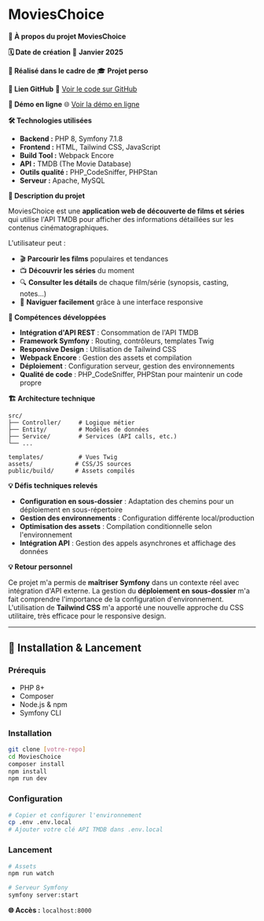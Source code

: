 # MoviesChoice

**📌 À propos du projet MoviesChoice**

**🗓️ Date de création**
📅 **Janvier 2025**

**🏫 Réalisé dans le cadre de**
🎓 **Projet perso**

**🔗 Lien GitHub**
📂 [Voir le code sur GitHub](https://github.com/GuillaumeReb/MoviesChoice)

**🚀 Démo en ligne**
🌐 [Voir la démo en ligne](https://guillaume-rebourgeon.fr/movie/public/)

**🛠️ Technologies utilisées**

- **Backend :** PHP 8, Symfony 7.1.8
- **Frontend :** HTML, Tailwind CSS, JavaScript
- **Build Tool :** Webpack Encore
- **API :** TMDB (The Movie Database)
- **Outils qualité :** PHP_CodeSniffer, PHPStan
- **Serveur :** Apache, MySQL

**📖 Description du projet**

MoviesChoice est une **application web de découverte de films et séries** qui utilise l'API TMDB pour afficher des informations détaillées sur les contenus cinématographiques.

L'utilisateur peut :

- 🎬 **Parcourir les films** populaires et tendances
- 📺 **Découvrir les séries** du moment
- 🔍 **Consulter les détails** de chaque film/série (synopsis, casting, notes...)
- 📱 **Naviguer facilement** grâce à une interface responsive

**🎯 Compétences développées**

- **Intégration d'API REST** : Consommation de l'API TMDB
- **Framework Symfony** : Routing, contrôleurs, templates Twig
- **Responsive Design** : Utilisation de Tailwind CSS
- **Webpack Encore** : Gestion des assets et compilation
- **Déploiement** : Configuration serveur, gestion des environnements
- **Qualité de code** : PHP_CodeSniffer, PHPStan pour maintenir un code propre

**🏗️ Architecture technique**

```
src/
├── Controller/     # Logique métier
├── Entity/         # Modèles de données
├── Service/        # Services (API calls, etc.)
└── ...

templates/          # Vues Twig
assets/            # CSS/JS sources
public/build/      # Assets compilés
```

**💡 Défis techniques relevés**

- **Configuration en sous-dossier** : Adaptation des chemins pour un déploiement en sous-répertoire
- **Gestion des environnements** : Configuration différente local/production
- **Optimisation des assets** : Compilation conditionnelle selon l'environnement
- **Intégration API** : Gestion des appels asynchrones et affichage des données

**💡 Retour personnel**

Ce projet m'a permis de **maîtriser Symfony** dans un contexte réel avec intégration d'API externe. La gestion du **déploiement en sous-dossier** m'a fait comprendre l'importance de la configuration d'environnement. L'utilisation de **Tailwind CSS** m'a apporté une nouvelle approche du CSS utilitaire, très efficace pour le responsive design.

---

## 🚀 Installation & Lancement

### Prérequis

- PHP 8+
- Composer
- Node.js & npm
- Symfony CLI

### Installation

```bash
git clone [votre-repo]
cd MoviesChoice
composer install
npm install
npm run dev
```

### Configuration

```bash
# Copier et configurer l'environnement
cp .env .env.local
# Ajouter votre clé API TMDB dans .env.local
```

### Lancement

```bash
# Assets
npm run watch

# Serveur Symfony
symfony server:start
```

**🌐 Accès :** `localhost:8000`
